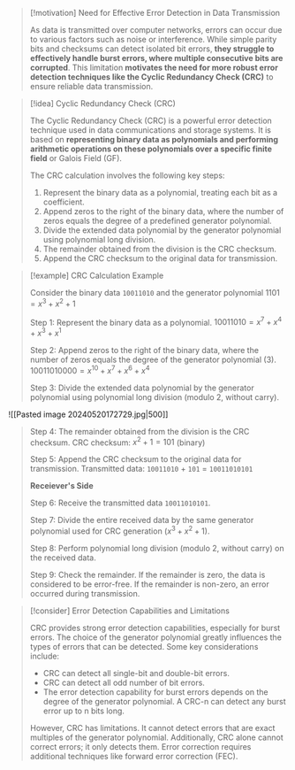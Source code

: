 
> [!motivation] Need for Effective Error Detection in Data Transmission
>
> As data is transmitted over computer networks, errors can occur due to various factors such as noise or interference. While simple parity bits and checksums can detect isolated bit errors, **they struggle to effectively handle burst errors, where multiple consecutive bits are corrupted**. This limitation **motivates the need for more robust error detection techniques like the Cyclic Redundancy Check (CRC)** to ensure reliable data transmission.

> [!idea] Cyclic Redundancy Check (CRC)
> 
> The Cyclic Redundancy Check (CRC) is a powerful error detection technique used in data communications and storage systems. It is based on **representing binary data as polynomials and performing arithmetic operations on these polynomials over a specific finite field** or Galois Field (GF).
> 
> The CRC calculation involves the following key steps:
> 
> 1. Represent the binary data as a polynomial, treating each bit as a coefficient.
> 2. Append zeros to the right of the binary data, where the number of zeros equals the degree of a predefined generator polynomial.
> 3. Divide the extended data polynomial by the generator polynomial using polynomial long division.
> 4. The remainder obtained from the division is the CRC checksum.
> 5. Append the CRC checksum to the original data for transmission.
> 



> [!example] CRC Calculation Example
>
> Consider the binary data `10011010` and the generator polynomial $1101 = x^3 + x^2 + 1$
>
> Step 1: Represent the binary data as a polynomial.
> $10011010 = x^7 + x^4 + x^3 + x^1$
>
> Step 2: Append zeros to the right of the binary data, where the number of zeros equals the degree of the generator polynomial (3).
> $10011010000 = x^{10} + x^7 + x^6 + x^4$
>
> Step 3: Divide the extended data polynomial by the generator polynomial using polynomial long division (modulo 2, without carry).
>
![[Pasted image 20240520172729.jpg|500]]
>
> Step 4: The remainder obtained from the division is the CRC checksum.
> CRC checksum: $x^2 + 1 = 101$ (binary)
>
> Step 5: Append the CRC checksum to the original data for transmission.
> Transmitted data: `10011010` + `101` = `10011010101`
> 
> **Receiever's Side**
> 
> Step 6: Receive the transmitted data `10011010101`.
>
> Step 7: Divide the entire received data by the same generator polynomial used for CRC generation ($x^3 + x^2 + 1$).
>
> Step 8: Perform polynomial long division (modulo 2, without carry) on the received data.
>
> Step 9: Check the remainder. If the remainder is zero, the data is considered to be error-free. If the remainder is non-zero, an error occurred during transmission.


> [!consider] Error Detection Capabilities and Limitations
> 
> CRC provides strong error detection capabilities, especially for burst errors. The choice of the generator polynomial greatly influences the types of errors that can be detected. Some key considerations include:
> 
> - CRC can detect all single-bit and double-bit errors.
> - CRC can detect all odd number of bit errors.
> - The error detection capability for burst errors depends on the degree of the generator polynomial. A CRC-n can detect any burst error up to n bits long.
> 
> However, CRC has limitations. It cannot detect errors that are exact multiples of the generator polynomial. Additionally, CRC alone cannot correct errors; it only detects them. Error correction requires additional techniques like forward error correction (FEC).









